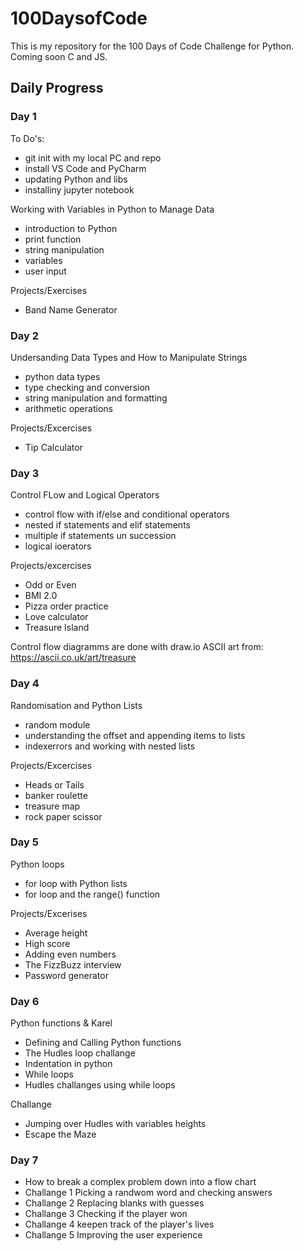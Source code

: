 # 100DaysofCode


This is my repository for the 100 Days of Code Challenge for Python.
Coming soon C and JS.

## Daily Progress

### Day 1

To Do's:
- git init with my local PC and repo
- install VS Code and PyCharm 
- updating Python and libs
- installiny jupyter notebook

Working with Variables in Python to Manage Data
- introduction to Python
- print function
- string manipulation
- variables
- user input

Projects/Exercises
- Band Name Generator

### Day 2

Undersanding Data Types and How to Manipulate Strings
- python data types
- type checking and conversion
- string manipulation and formatting
- arithmetic operations

Projects/Excercises
- Tip Calculator

### Day 3

Control FLow and Logical Operators
- control flow with if/else and conditional operators
- nested if statements and elif statements
- multiple if statements un succession
- logical ioerators

Projects/excercises
- Odd or Even
- BMI 2.0
- Pizza order practice
- Love calculator
- Treasure Island

Control flow diagramms are done with draw.io
ASCII art from: https://ascii.co.uk/art/treasure

### Day 4

Randomisation and Python Lists
- random module
- understanding the offset and appending items to lists
- indexerrors and working with nested lists

Projects/Excercises
- Heads or Tails
- banker roulette
- treasure map
- rock paper scissor

### Day 5

Python loops
- for loop with Python lists
- for loop and the range() function

Projects/Excerises
- Average height
- High score
- Adding even numbers
- The FizzBuzz interview
- Password generator

### Day 6

Python functions & Karel
- Defining and Calling Python functions
- The Hudles loop challange
- Indentation in python
- While loops
- Hudles challanges using while loops

Challange
- Jumping over Hudles with variables heights
- Escape the Maze

### Day 7

- How to break a complex problem down into a flow chart
- Challange 1 Picking a randwom word and checking answers
- Challange 2 Replacing blanks with guesses
- Challange 3 Checking if the player won
- Challange 4 keepen track of the player's lives
- Challange 5 Improving the user experience








